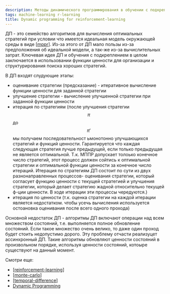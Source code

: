 ```yaml
---
description: Методы динамического программирования в обучении с подкреплением
tags: machine-learning r-learning
title: Dynamic programming for reinforcement-learning
---
```

ДП - это семейство алгоритмов для вычисления оптимальных стратегий при условии что имеется идеальная модель окружающей среды в виде [[mppr]]. Из-за этого от ДП мало пользы из-за предположения об идеальной модели, а так-же из-за вычислительных затрат. Ключевая идея ДП и обучения с подкреплением в целом заключается в использовании функции ценности для организации и структурирования поиска хороших стратегий.

В ДП входят слудующие этапы:

- оценивание стратегии (предсказание) - итеративное вычисление функции ценности для заданной стратегии
- улучшение стратегии - вычисление улучшенной стратегии при заданной функции ценности
- итерация по стратегиям (после улучшения стратегии $$\pi$$ до $$\pi'$$ мы получаем последовательност ьмонотонно улучшающихся стратегий и функций ценности. Гарантируется что каждая следующая стратегия лучше предыдущей, если только предыдущая не является оптимальной. Т.к. МППР допускает толоько конечное число стратегий, этот процесс должен сойтись к оптимальной стратегии и оптимальной функции ценности за конечное число итераций. Итерация по стратегиям ДП состоит по сути из двух разнонаправленных процессов- оценивания стратегии, который согласует функцию ценности с текущей стратегией и улучшения стратегии, который делает стратегию жадной относительно текущей ф-ции ценности. В ходе итерации эти процессы чередуются.)
- итерация по ценности (т.к. оценка стратегии на каждой итерации является недостатком. чтобы усечь вычисления используется остоановка оценивания после всего одного прохода)

Основной недостаток ДП - алгоритмы ДП включают операции над всем множеством состояний, т.е. выполняется полное обновление состояний. Если такое множество очень велико, то даже один проход будет стоить недопустимо дорого. Эту проблему отчасти реализуцет ассинхронный ДП. Такие алгоритмы обновляют ценности состояний в произвольном порядке, используя ценности состояний, котоыре существуют на данный момент.

Смотри еще:

- [[reinforcement-learning]]
- [[monte-carlo]]
- [[temporal-difference]]
- [Dynamic Programming](https://towardsdatascience.com/introduction-to-reinforcement-learning-rl-part-4-dynamic-programming-6af57e575b3d)

[//begin]: # "Autogenerated link references for markdown compatibility"
[mppr]: mppr "MPPR"
[reinforcement-learning]: ../lists/reinforcement-learning "Reinforcement learning"
[monte-carlo]: monte-carlo "Monte-Carlo methods"
[temporal-difference]: temporal-difference "Temporal difference methods and n-steps methods"
[//end]: # "Autogenerated link references"